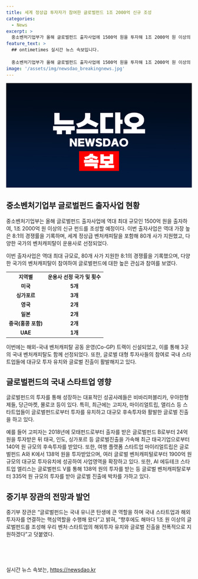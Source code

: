 ```yaml
---
title: 세계 정상급 투자자가 참여한 글로벌펀드 1조 2000억 신규 조성
categories:
  - News
excerpt: >
  중소벤처기업부가 올해 글로벌펀드 출자사업에 1500억 원을 투자해 1조 2000억 원 이상의 신규 펀드를 조성했다. 이번 출자사업은 80개 사가 참여하며 역대 가장 높은 8:1의 경쟁률을 기록했고, 해외 투자자들의 높은 관심과 참여로 분석됐다. 국내 투자사들의 요청을 반영해 해외-국내 벤처캐피탈 공동 운영(Co-GP) 트랙이 신설됐고, 대형 투자사들의 참여로 국내 스타트업들의 성장과 글로벌 진출이 가속화되고 있다. 중기부는 향후에도 1조 원 이상의 글로벌펀드를 조성해 국내 벤처·스타트업의 해외투자 유치와 글로벌 진출을 적극 지원할 예정이다.
feature_text: >
  ## ontimetimes 실시간 뉴스 속보입니다.

  중소벤처기업부가 올해 글로벌펀드 출자사업에 1500억 원을 투자해 1조 2000억 원 이상의 신규 펀드를 조성했다. 이번 출자사업은 80개 사가 참여하며 역대 가장 높은 8:1의 경쟁률을 기록했고, 해외 투자자들의 높은 관심과 참여로 분석됐다. 국내 투자사들의 요청을 반영해 해외-국내 벤처캐피탈 공동 운영(Co-GP) 트랙이 신설됐고, 대형 투자사들의 참여로 국내 스타트업들의 성장과 글로벌 진출이 가속화되고 있다. 중기부는 향후에도 1조 원 이상의 글로벌펀드를 조성해 국내 벤처·스타트업의 해외투자 유치와 글로벌 진출을 적극 지원할 예정이다.
image: '/assets/img/newsdao_breakingnews.jpg'
---
```


<p><img src="/assets/img/newsdao_breakingnews.jpg" alt="ontimetimes 속보" /></p>

<h2 data-ke-size="size26">중소벤처기업부 글로벌펀드 출자사업 현황</h2>

<p>중소벤처기업부는 올해 글로벌펀드 출자사업에 역대 최대 규모인 1500억 원을 출자하여, 1조 2000억 원 이상의 신규 펀드를 조성할 예정이다. 이번 출자사업은 역대 가장 높은 8:1의 경쟁률을 기록하며, 세계 정상급 벤처캐피탈을 포함해 80개 사가 지원했고, 다양한 국가의 벤처캐피탈이 운용사로 선정되었다.</p>

<p data-ke-size="size16">이번 출자사업은 역대 최대 규모로, 80개 사가 지원한 8:1의 경쟁률을 기록했으며, 다양한 국가의 벤처캐피탈이 참여하여 글로벌펀드에 대한 높은 관심과 참여를 보였다.</p>

<table>
  <tr>
    <td style="text-align: center; height: 17px;"><b>지역별</b></td>
    <td style="text-align: center; height: 17px;"><b>운용사 선정 국가 및 횟수</b></td>
  </tr>
  <tr>
    <td style="text-align: center; height: 17px;"><b>미국</b></td>
    <td style="text-align: center; height: 17px;"><b>5개</b></td>
  </tr>
  <tr>
    <td style="text-align: center; height: 17px;"><b>싱가포르</b></td>
    <td style="text-align: center; height: 17px;"><b>3개</b></td>
  </tr>
  <tr>
    <td style="text-align: center; height: 17px;"><b>영국</b></td>
    <td style="text-align: center; height: 17px;"><b>2개</b></td>
  </tr>
  <tr>
    <td style="text-align: center; height: 17px;"><b>일본</b></td>
    <td style="text-align: center; height: 17px;"><b>2개</b></td>
  </tr>
  <tr>
    <td style="text-align: center; height: 17px;"><b>중국(홍콩 포함)</b></td>
    <td style="text-align: center; height: 17px;"><b>2개</b></td>
  </tr>
  <tr>
    <td style="text-align: center; height: 17px;"><b>UAE</b></td>
    <td style="text-align: center; height: 17px;"><b>1개</b></td>
  </tr>
</table>

<p data-ke-size="size16">이번에는 해외-국내 벤처캐피탈 공동 운영(Co-GP) 트랙이 신설되었고, 이를 통해 3곳의 국내 벤처캐피탈도 함께 선정되었다. 또한, 글로벌 대형 투자사들의 참여로 국내 스타트업들에 대규모 투자 유치와 글로벌 진출이 활발해지고 있다.</p>

<h2 data-ke-size="size26">글로벌펀드의 국내 스타트업 영향</h2>

<p>글로벌펀드의 투자를 통해 성장하는 대표적인 성공사례들은 비바리퍼블리카, 우아한형제들, 당근마켓, 몰로코 등이 있다. 특히, 최근에는 고피자, 마이리얼트립, 앨리스 등 스타트업들이 글로벌펀드로부터 투자를 유치하고 대규모 후속투자와 활발한 글로벌 진출을 하고 있다.</p>

<p data-ke-size="size16">예를 들어 고피자는 2018년에 모태펀드로부터 출자를 받은 글로벌펀드 B로부터 24억 원을 투자받은 뒤 태국, 인도, 싱가포르 등 글로벌진출을 가속해 최근 태국기업으로부터 140억 원 규모의 후속투자를 받았다. 또한, 여행 플랫폼 스타트업 마이리얼트립은 글로벌펀드 A와 K에서 138억 원을 투자받았으며, 여러 글로벌 벤처캐피털로부터 1900억 원 규모의 대규모 투자유치에 성공하여 사업영역을 확장하고 있다. 또한, AI 에듀테크 스타트업 엘리스는 글로벌펀드 V를 통해 138억 원의 투자를 받는 등 글로벌 벤처캐피탈로부터 335억 원 규모의 투자를 받아 글로벌 진출에 박차를 가하고 있다.</p>

<h2 data-ke-size="size26">중기부 장관의 전망과 발언</h2>

<p>중기부 장관은 “글로벌펀드는 국내 유니콘 탄생에 큰 역할을 하며 국내 스타트업과 해외 투자자를 연결하는 핵심역할을 수행해 왔다”고 밝혀, “향후에도 해마다 1조 원 이상의 글로벌펀드를 조성해 우리 벤처·스타트업의 해외투자 유치와 글로벌 진출을 전폭적으로 지원하겠다”고 덧붙였다.</p>

<p data-ke-size="size16">&nbsp;</p>

<p data-ke-size="size16">&nbsp;</p>
실시간 뉴스 속보는, <a href="https://newsdao.kr" rel="dofollow">https://newsdao.kr</a>


